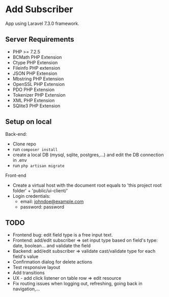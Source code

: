 # Add Subscriber

App using Laravel 7.3.0 framework.


## Server Requirements

- PHP >= 7.2.5
- BCMath PHP Extension
- Ctype PHP Extension
- Fileinfo PHP extension
- JSON PHP Extension
- Mbstring PHP Extension
- OpenSSL PHP Extension
- PDO PHP Extension
- Tokenizer PHP Extension
- XML PHP Extension
- SQlite3 PHP Extension


## Setup on local

Back-end:
- Clone repo
- run `composer install`
- create a local DB (mysql, sqlite, postgres,...) and edit the DB connection in .env
- run `php artisan migrate`

Front-end
- Create a virtual host with the document root equals to 'this project root folder' + 'public/ui-client/'
- Login credentials: 
    - email: johndoe@example.com
    - password: password


## TODO

- Frontend bug: edit field type is a free input text.
- Frontend: add/edit subscriber => set input type based on field's type: date, boolean... and validate the field
- Backend: add/edit subscriber => validate cast/validate type for each field's value  
- Confirmation dialog for delete actions
- Test responsive layout
- Add transitions
- UX - add click listener on table row => edit resource
- Fix routing issues when logging out, refreshing, going back in navigation,...
